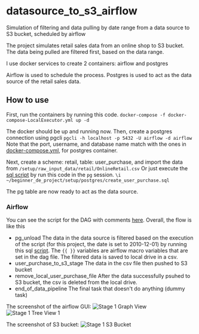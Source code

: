 # datasource_to_s3_airflow
Simulation of filtering and data pulling by date range from a data source to S3 bucket, scheduled by airflow

The project simulates retail sales data from an online shop to S3 bucket.
The data being pulled are filtered first, based on the data range.

I use docker services to create 2 containers: airflow and postgres

Airflow is used to schedule the process.
Postgres is used to act as the data source of the retail sales data.

## How to use
First, run the containers by running this code.
`docker-compose -f docker-compose-LocalExecutor.yml up -d`

The docker should be up and running now. Then, create a postgres connection using pgcli
`pgcli -h localhost -p 5432 -U airflow -d airflow`
Note that the port, username, and database name match with the ones in [docker-compose.yml](datasource_to_s3_airflow/docker-compose.yml), for postgres container.

Next, create a scheme: retail, table: user_purchase, and import the data from `/setup/raw_input_data/retail/OnlineRetail.csv` 
Or just execute the [sql script](datasource_to_s3_airflow/setup/postgres/create_user_purchase.sql) by run this code in the `pg` session.
`\i ~/beginner_de_project/setup/postgres/create_user_purchase.sql`

The pg table are now ready to act as the data source.

### Airflow
You can see the script for the DAG with comments [here](datasource_to_s3_airflow/dags/user_behaviour.py).
Overall, the flow is like this
- pg_unload
The data in the data source is filtered based on the execution of the script (for this project, the date is set to 2010-12-01) by running this sql [script](datasource_to_s3_airflow/scripts/sql/filter_unload_user_purchase.sql). The `{{ }}` variables are airflow macro variables that are set in the dag file.
The filtered data is saved to local drive in a csv.
- user_purchase_to_s3_stage
The data in the csv file then pushed to S3 bucket
- remove_local_user_purchase_file
After the data successfully psuhed to S3 bucket, the csv is deleted from the local drive.
- end_of_data_pipeline
The final task that doesn't do anything (dummy task)

The screenshot of the airflow GUI:
![Stage 1 Graph View](https://user-images.githubusercontent.com/47022822/115257772-9c84a780-a15a-11eb-8e9a-dfbc65dc55b7.PNG)
![Stage 1 Tree View 1](https://user-images.githubusercontent.com/47022822/115257815-a60e0f80-a15a-11eb-9c32-f454fe5adb99.PNG)

The screenshot of S3 bucket:
![Stage 1 S3 Bucket](https://user-images.githubusercontent.com/47022822/115257916-baeaa300-a15a-11eb-86c3-e03b2345609b.PNG)



